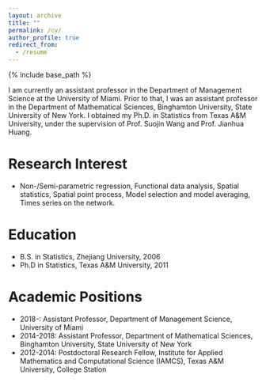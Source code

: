 ```yaml
---
layout: archive
title: ""
permalink: /cv/
author_profile: true
redirect_from:
  - /resume
---
```


{% include base_path %}

I am currently an assistant professor in the Department of Management Science at the University of Miami. Prior to that, I was an assistant professor in the Department of Mathematical Sciences, Binghamton University, State University of New York. I obtained my Ph.D. in Statistics from Texas A&M University, under the supervision of Prof. Suojin Wang and Prof. Jianhua Huang.

Research Interest
======
* Non-/Semi-parametric regression, Functional data analysis, Spatial statistics, Spatial
point process, Model selection and model averaging, Times series on the network.

Education
======
* B.S. in Statistics, Zhejiang University, 2006
* Ph.D in Statistics, Texas A&M University, 2011

Academic Positions
======
* 2018-: Assistant Professor, Department of Management Science, University of Miami
* 2014-2018: Assistant Professor, Department of Mathematical Sciences, Binghamton University, State University of New York
* 2012-2014: Postdoctoral Research Fellow, Institute for Applied Mathematics and Computational Science (IAMCS), Texas A&M University, College Station

